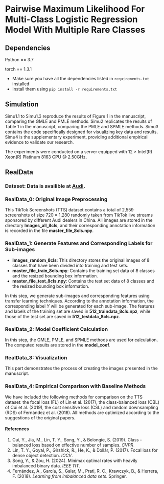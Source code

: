 # Pairwise Maximum Likelihood For Multi-Class Logistic Regression Model With Multiple Rare Classes

## Dependencies
Python == 3.7

torch == 1.3.1

- Make sure you have all the dependencies listed in `requirements.txt` installed
- Install them using `pip install -r requirements.txt`

## Simulation

Simu1.1 to Simu1.3 reproduce the results of Figure 1 in the manuscript, comparing the GMLE and PMLE methods. Simu2 replicates the results of Table 1 in the manuscript, comparing the PMLE and SPMLE methods. Simu3 contains the code specifically designed for visualizing key data and results. Simu4 is the supplementary experiment, providing additional empirical evidence to validate our research.

The experiments were conducted on a server equipped with 12 × Intel(R) Xeon(R) Platinum 8163 CPU @ 2.50GHz.

## RealData

### Dataset: Data is availible at [Audi](https://pan.baidu.com/s/18M1h9Z5JZk8Raj4Xwxjh0g?pwd=x74g).

### RealData_0: Original Image Preprocessing
This TikTok Screenshots (TTS) dataset contains a total of 2,559 screenshots of size 720 $\times$ 1,280 randomly taken from TikTok live streams sponsored by different Audi dealers in China. All images are stored in the directory **Images_all_8cls**, and their corresponding annotation information is recorded in the file **master_file_8cls.npy**.

### RealData_1: Generate Features and Corresponding Labels for Sub-images
- **Images_random_8cls**: This directory stores the original images of 8 classes that have been divided into training and test sets.
- **master_file_train_8cls.npy**: Contains the training set data of 8 classes and the resized bounding box information.
- **master_file_test_8cls.npy**: Contains the test set data of 8 classes and the resized bounding box information.

In this step,  we generate sub-images and corresponding features using transfer learning techniques. According to the annotation information, the corresponding label $Y$ will be generated for each sub-image. The features and labels of the training set are saved in **512_traindata_8cls.npz**, while those of the test set are saved in **512_testdata_8cls.npz**.

### RealData_2: Model Coefficient Calculation
In this step, the GMLE, PMLE, and SPMLE methods are used for calculation. The computed results are stored in the **model_coef**.

### RealData_3: Visualization
This part demonstrates the process of creating the images presented in the manuscript.

### RealData_4: Empirical Comparison with Baseline Methods
We have included the following methods for comparison on the TTS dataset: the focal loss (FL) of Lin et al. (2017), the class-balanced loss (CBL) of Cui et al. (2019), the cost sensitive loss (CSL) and random downsampling (RDS) of Fernández et al. (2018). All methods are optimized according to the suggestions of the original papers.

#### References
1. Cui, Y., Jia, M., Lin, T. Y., Song, Y., & Belongie, S. (2019). Class - balanced loss based on effective number of samples. *CVPR*.
2. Lin, T. Y., Goyal, P., Girshick, R., He, K., & Dollár, P. (2017). Focal loss for dense object detection. *ICCV*.
3. Song, Y., & Zou, H. (2024). Minimax optimal rates with heavily imbalanced binary data. *IEEE TIT*.
4. Fernández, A., García, S., Galar, M., Prati, R. C., Krawczyk, B., & Herrera, F. (2018). *Learning from imbalanced data sets*. Springer. 
